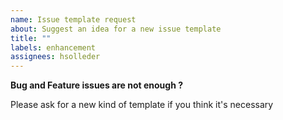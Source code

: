 ```yaml
---
name: Issue template request
about: Suggest an idea for a new issue template
title: ""
labels: enhancement
assignees: hsolleder
---
```


**Bug and Feature issues are not enough ?**

Please ask for a new kind of template if you think it's necessary
